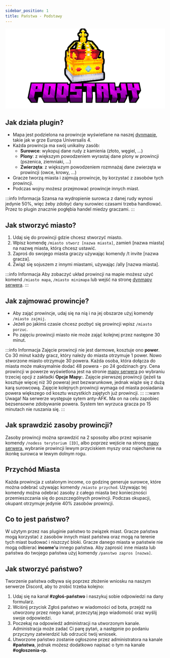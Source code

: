 ```yaml
---
sidebar_position: 1
title: Państwa - Podstawy
---
```


![Podstawy](./img/podstawy.png)
## Jak działa plugin?
- Mapa jest podzielona na prowincje wyświetlane na naszej [dynmapie](https://mapa.kartelore.pl/), takie jak w grze Europa Universalis 4.
- Każda prowincja ma swój unikalny zasób:
	- **Surowce**: wykopuj dane rudy z kamienia (złoto, węgiel, ...)
	- **Plony**: z większym powodzeniem wyrastaj dane plony w prowincji (pszenica, ziemniaki, ...)
	- **Zwierzęta**: z większym powodzeniem rozmnażaj dane zwierzęta w prowincji (owce, krowy, ...)
- Gracze tworzą miasta i zajmują prowincje, by korzystać z zasobów tych prowincji.
- Podczas wojny możesz przejmować prowincje innych miast.

:::info Informacja
Szansa na wydropienie surowca z danej rudy wynosi jedynie 50%, więc żeby zdobyć dany surowiec czasami trzeba handlować. Przez to plugin znacznie pogłębia handel miedzy graczami.
:::

## Jak stworzyć miasto?
1. Udaj się do prowincji gdzie chcesz stworzyć miasto.
2. Wpisz komendę `/miasto stworz [nazwa miasta]`, zamień [nazwa miasta] na nazwę miasta, którą chcesz ustawić.
3. Zaproś do swojego miasta graczy używając komendy /t invite [nazwa gracza].
4. Zwiąż się sojuszem z innymi miastami, używając /ally [nazwa miasta].

:::info Informacja
Aby zobaczyć układ prowincji na mapie możesz użyć komend `/miasto mapa`, `/miasto minimapa` lub wejść na stronę [dynmapy serwera](https://mapa.kartelore.pl/).
:::

## Jak zajmować prowincje?
- Aby zająć prowincje, udaj się na nią i na jej obszarze użyj komendy `/miasto zajmij`.
- Jeżeli po jakimś czasie chcesz pozbyć się prowincji wpisz `/miasto porzuc`.
- Po zajęciu prowincji miasto nie może zająć kolejnej przez następne 30 minut.

:::info  Informacja
Zajęcie prowincji nie jest darmowe, kosztuje ono **power**. Co 30 minut każdy gracz, który należy do miasta otrzymuje 1 power. Nowo stworzone miasto otrzymuje 30 powera. Każda osoba, która dołącza do miasta może maksymalnie dodać 48 powera - po 24 godzinach gry. Cena prowincji w powerze wyświetlona jest na stronie [mapy serwera](https://mapa.kartelore.pl/) po wybraniu trzeciej opcji z zakładki **Opcje Mapy:**. Zajęcie pierwszej prowincji (jeżeli ta kosztuje więcej niż 30 powera) jest bezwarunkowe, jednak wiąże się z dużą karą surowcową. Zajęcie kolejnych prowincji wymaga od miasta posiadania powera większego od kosztu wszystkich zajętych już prowincji.
:::
:::warn Uwaga!
Na serwerze występuje sytem anty-AFK. Ma on na celu zapobiec bezsensowne zdobywanie powera. System ten wyrzuca gracza po 15 minutach nie ruszania się.
:::

## Jak sprawdzić zasoby prowincji?
Zasoby prowincji można sprawdzić na 2 sposoby albo przez wpisanie komendy `/nodess terytorium [ID]`, albo poprzez wejście na stronę [mapy serwera](https://mapa.kartelore.pl/), wybranie prowincji lewym przyciskiem myszy oraz najechanie na ikonkę surowca w lewym dolnym rogu.

## Przychód Miasta
Każda prowincja z ustalonym income, co godzinę generuje surowce, które można odebrać używając komendy `/miasto przychod`. Używając tej komendy można odebrać zasoby z całego miasta bez konieczności przemieszczania się do poszczególnych prowincji. Podczas okupacji, okupant otrzymuje jedynie 40% zasobów prowincji.

## Co to jest państwo?
W użytym przez nas pluginie państwo to związek miast. Gracze państwa mogą korzystać z zasobów innych miast państwa oraz mogą na terenie tych miast budować i niszczyć bloki. Gracze danego miasta w państwie nie mogą odbierać **income'u** innego państwa. Aby zaprosić inne miasta lub państwa do twojego państwa użyj komendy `/panstwo zapros [nazwa]`.

## Jak stworzyć państwo?
Tworzenie państwa odbywa się poprzez złożenie wniosku na naszym serwerze Discord, aby to zrobić trzeba kolejno:
1. Udaj się na kanał **#zgłoś-państwo** i naszykuj sobie odpowiedzi na dany formularz.
2. Wciśnij przycisk Zgłoś państwo w wiadomości od bota, przejdź na utworzony przez niego kanał, przeczytaj jego wiadomość oraz wyślij swoje odpowiedzi.
3. Poczekaj na odpowiedź administracji na utworzonym kanale. Administracja może zadać Ci parę pytań, a następnie po podaniu przyczyny zatwierdzić lub odrzucić twój wniosek.
4. Utworzone państwo zostanie ogłoszone przez administratora na kanale **#państwa**, jednak możesz dodatkowo napisać o tym na kanale **#ogłoszenia-rp**.










